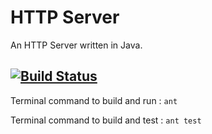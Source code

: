 # HTTP Server
An HTTP Server written in Java.

[![Build Status](https://travis-ci.org/td-extreme/HTTPServer.svg?branch=master)](https://travis-ci.org/td-extreme/HTTPServer)
----

Terminal command to build and run  : `ant`

Terminal command to build and test : `ant test`

